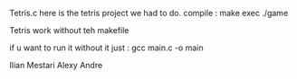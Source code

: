 Tetris.c
here is the tetris project we had to do.
compile : make
exec ./game


Tetris work without teh makefile 

if u want to run it without it just : 
gcc main.c -o main


Ilian Mestari
Alexy Andre
